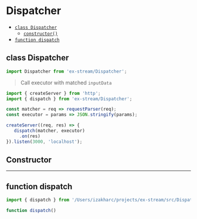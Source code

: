 # Dispatcher

- [`class Dispatcher`](#class-dispatcher)
  - [`constructor()`](#dispatcher-constructor-constructor)
- [`function dispatch`](#function-dispatch)

<a id="class-dispatcher"></a><h2>class Dispatcher</h2>
``` javascript
import Dispatcher from 'ex-stream/Dispatcher';
```
> Call executor with matched `inputData`



``` javascript
import { createServer } from 'http';
import { dispatch } from 'ex-stream/Dispatcher';

const matcher = req => requestParser(req);
const executor = params => JSON.stringify(params);

createServer((req, res) => {
   dispatch(matcher, executor)
     .on(res)
}).listen(3000, 'localhost');
```



<h2>Constructor</h2>
<a id="dispatcher-constructor-constructor"></a>


---

<a id="function-dispatch"></a><h2>function dispatch</h2>
``` javascript
import { dispatch } from '/Users/izakharc/projects/ex-stream/src/Dispatcher';
```
``` javascript
function dispatch()
```



